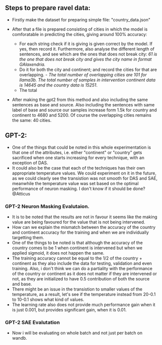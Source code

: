 ## Steps to prepare ravel data:

- Firstly make the dataset for preparing simple file: "country_data.json"
- After that a file is prepared consisting of cities in which the model is comforatable in predicting the cities, giving around 100% accuracy:

  - For each string check if it is giving is given correct by the model. If yes, then record it. Furthermore, also analyse the different length of sentences, and see which are the ones that does not break city: _61 is the one that does not break city and gives the city name in format GAlaxendria._
  - Do it for both the city and continent; and record the cities for that are overlapping. - _The total number of overlapping cities are 101 for llama3b. The total number of samples in intervention continent data is 14645 and the country data is 15251_.
  - The total

- After making the gpt2 from this method and also including the same sentences as base and source. Also including the sentences with same label of base and source our samples increase form 1.5k for country and continent to 4680 and 5200. Of course the overlapping cities remains the same: 40 cities.

## GPT-2:

- One of the things that could be noted in this whole experimentation is that one of the attributes, i.e. either "continent" or "country" gets sacrificed when one starts increasing for every technique, with an exception of DAS.
- It could also be the case that each of the techniques has their own appropriate temperature values. We could experiment on it in the future, as we could clearly see the transistion was not smooth for DAS and SAE, meanwhile the temperature value was set based on the optimal performance of neuron masking. I don't know if it should be done? @Atticus

### GPT-2 Neuron Masking Evalutaion.

- It is to be noted that the results are not in favour it seems like the making value are being favoured for the value that is not being intervened.
- How can we explain the mismatch between the accuracy of the country and continent accuracy for the training and when we are individually targetting them.
- One of the things to be noted is that although the accuracy of the country comes to be $1$ when continent is intervened but when we applied sigmoid, it does not happen the same.
- The training accuracy cannot be equal to the 1/2 of the country + continent as they also include the data for testing, validation and even training. Also, i don't think we can do a partiality with the performance of the country or continent as it does not matter if they are intervened or not, as they are initialized to have 0.5 contribution of both the source and base.
- There might be an issue in the transistion to smaller values of the temperature, as a result, let's see if the temperature instead from 20-0.1 to 10-0.1 shows what kind of values.
- The learning rate also does not provide much performance gain when it is just 0.001, but provides significant gain, when it is 0.01.

### GPT-2 SAE Evalutation

- Now i will be evaluating on whole batch and not just per batch on wandb.

